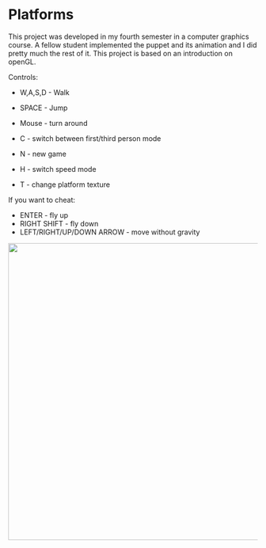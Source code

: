 # Platforms

This project was developed in my fourth semester in a computer graphics course. A fellow student implemented the puppet and its animation and I did pretty much the rest of it. This project is based on an introduction on openGL.


Controls:
+ W,A,S,D - Walk
+ SPACE - Jump
+ Mouse - turn around

+ C - switch between first/third person mode

+ N - new game
+ H - switch speed mode
+ T - change platform texture


If you want to cheat:
+ ENTER - fly up
+ RIGHT SHIFT - fly down
+ LEFT/RIGHT/UP/DOWN ARROW - move without gravity


<img src="./readme_resources/demo.gif" width="600"/>
